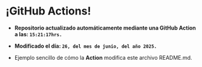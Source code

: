 # ¡GitHub Actions!
* **Repositorio actualizado automáticamente mediante una GitHub Action a las: `15:21:17hrs.`**
* **Modificado el día: `26, del mes de junio, del año 2025.`**

* Ejemplo sencillo de cómo la **Action** modifica este archivo README.md.
